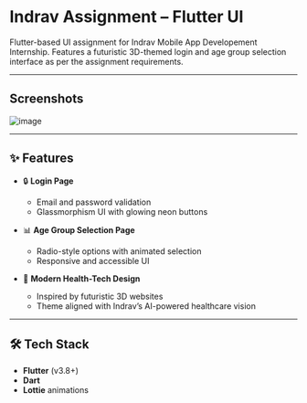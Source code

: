 # Indrav Assignment – Flutter UI
Flutter-based UI assignment for Indrav Mobile App Developement Internship. Features a futuristic 3D-themed login and age group selection interface as per the assignment requirements.

---
## Screenshots
![image](https://github.com/user-attachments/assets/5d569023-b98d-4ede-879a-2fe16f0e26b3)


---
## ✨ Features

- 🔒 **Login Page**
  - Email and password validation
  - Glassmorphism UI with glowing neon buttons

- 📊 **Age Group Selection Page**
  - Radio-style options with animated selection
  - Responsive and accessible UI

- 🎨 **Modern Health-Tech Design**
  - Inspired by futuristic 3D websites
  - Theme aligned with Indrav’s AI-powered healthcare vision

---

## 🛠️ Tech Stack

- **Flutter** (v3.8+)
- **Dart**
- **Lottie** animations
